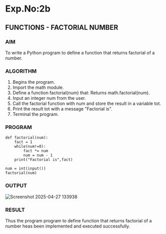 # Exp.No:2b  
## FUNCTIONS - FACTORIAL NUMBER

### AIM  
To write a Python program to define a function that returns factorial of a number.
### ALGORITHM
1. Begins the program.
2. Import the math module.
3. Define a function factorial(num) that:
     Returns math.factorial(num).
4. Input an integer num from the user.
5. Call the factorial function with num and store the result in a variable tot.
6. Print the result tot with a message "Factorial is".
7. Terminal the program.
### PROGRAM
```
def factorial(num):
    fact = 1
    while(num!=0):
        fact *= num
        num = num - 1
    print("Factorial is",fact)

num = int(input())
factorial(num)

```
### OUTPUT
![Screenshot 2025-04-27 133938](https://github.com/user-attachments/assets/16c4f23e-c43e-47f9-9770-0785523af93b)
### RESULT
Thus the program program to define function that returns factorial of a number heas been implemented and executed successfully.
